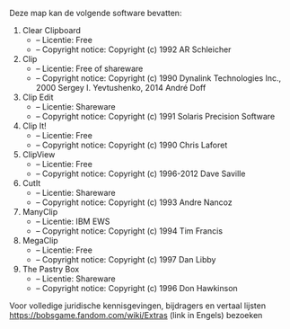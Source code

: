 ﻿Deze map kan de volgende software bevatten:

1. Clear Clipboard
   - – Licentie: Free
   - – Copyright notice: Copyright (c) 1992 AR Schleicher
2. Clip
   - – Licentie: Free of shareware
   - – Copyright notice: Copyright (c) 1990 Dynalink Technologies Inc., 2000 Sergey I. Yevtushenko, 2014 André Doff
3. Clip Edit
   - – Licentie: Shareware
   - – Copyright notice: Copyright (c) 1991 Solaris Precision Software
4. Clip It!
   - – Licentie: Free
   - – Copyright notice: Copyright (c) 1990 Chris Laforet
5. ClipView
   - – Licentie: Free
   - – Copyright notice: Copyright (c) 1996-2012 Dave Saville
6. CutIt
   - – Licentie: Shareware
   - – Copyright notice: Copyright (c) 1993 Andre Nancoz
7. ManyClip
   - – Licentie: IBM EWS
   - – Copyright notice: Copyright (c) 1994 Tim Francis
8. MegaClip
   - – Licentie: Free
   - – Copyright notice: Copyright (c) 1997 Dan Libby
9. The Pastry Box
   - – Licentie: Shareware
   - – Copyright notice: Copyright (c) 1996 Don Hawkinson

Voor volledige juridische kennisgevingen, bijdragers en vertaal lijsten https://bobsgame.fandom.com/wiki/Extras (link in Engels) bezoeken
